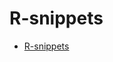 # R-snippets

<!--ts-->
   * [R-snippets](#r-snippets)

<!-- Added by: gil_diy, at: Sat 25 Dec 2021 11:09:59 IST -->

<!--te-->

